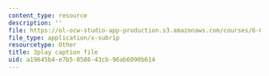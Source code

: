 ```yaml
---
content_type: resource
description: ''
file: https://ol-ocw-studio-app-production.s3.amazonaws.com/courses/6-004-computation-structures-spring-2017/a19645b4e7b5058643cb96ab6090b614_0h3SCozKaR4.srt
file_type: application/x-subrip
resourcetype: Other
title: 3play caption file
uid: a19645b4-e7b5-0586-43cb-96ab6090b614
---
```

